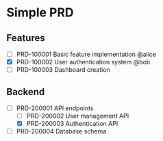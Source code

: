 # Simple PRD

## Features

- [ ] PRD-100001 Basic feature implementation @alice
- [x] PRD-100002 User authentication system @bob  
- [ ] PRD-100003 Dashboard creation

## Backend

- [ ] PRD-200001 API endpoints
  - [ ] PRD-200002 User management API
  - [x] PRD-200003 Authentication API
- [ ] PRD-200004 Database schema